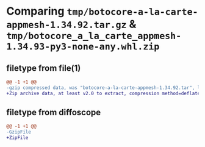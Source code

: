 # Comparing `tmp/botocore-a-la-carte-appmesh-1.34.92.tar.gz` & `tmp/botocore_a_la_carte_appmesh-1.34.93-py3-none-any.whl.zip`

## filetype from file(1)

```diff
@@ -1 +1 @@
-gzip compressed data, was "botocore-a-la-carte-appmesh-1.34.92.tar", last modified: Fri Apr 26 01:01:25 2024, max compression
+Zip archive data, at least v2.0 to extract, compression method=deflate
```

## filetype from diffoscope

```diff
@@ -1 +1 @@
-GzipFile
+ZipFile
```

